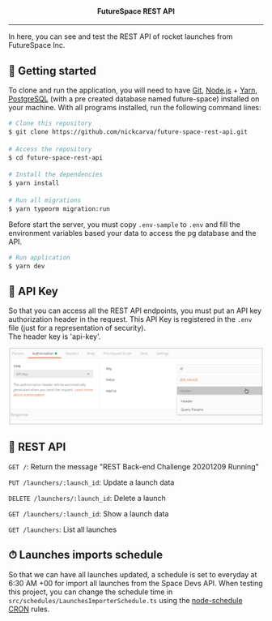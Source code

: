 <br>
<div align="center">
  <h4 align="center">
     FutureSpace REST API
  </h4>
</div>

---

In here, you can see and test the REST API of rocket launches from FutureSpace Inc.


## 🚀 Getting started

To clone and run the application, you will need to have [Git](https://git-scm.com), [Node.js](https://nodejs.org) + [Yarn](https://yarnpkg.com), [PostgreSQL](https://www.postgresql.org/download/) (with a pre created database named future-space) installed on your machine. With all programs installed, run the following command lines:

```bash
# Clone this repository
$ git clone https://github.com/nickcarva/future-space-rest-api.git

# Access the repository
$ cd future-space-rest-api

# Install the dependencies
$ yarn install

# Run all migrations
$ yarn typeorm migration:run
```

Before start the server, you must copy `.env-sample` to `.env` and fill the environment variables based your data to access the pg database and the API.

```bash
# Run application
$ yarn dev
```


## 🔑 API Key

So that you can access all the REST API endpoints, you must put an API key authorization header in the request. This API Key is registered in the `.env` file (just for a representation of security).
<br>
The header key is 'api-key'.

<p align="center">
  <img alt="api-key-representation" src="./.github/assets/api-key-representation.jpg" width="500">
</p>


## 📍 REST API

`GET /`: Return the message "REST Back-end Challenge 20201209 Running"

`PUT /launchers/:launch_id`: Update a launch data

`DELETE /launchers/:launch_id`: Delete a launch

`GET /launchers/:launch_id`: Show a launch data

`GET /launchers`: List all launches


## ⏱ Launches imports schedule

So that we can have all launches updated, a schedule is set to everyday at 6:30 AM +00 for import all launches from the Space Devs API. When testing this project, you can change the schedule time in `src/schedules/LaunchesImporterSchedule.ts` using the [node-schedule CRON](https://www.npmjs.com/package/node-schedule) rules.
